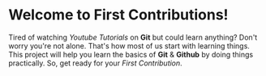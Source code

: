 # Welcome to First Contributions!

Tired of watching *Youtube Tutorials* on **Git** but could learn anything? Don't worry you're not alone. That's how most of us start with learning things.
This project will help you learn the basics of **Git** & **Github** by doing things practically. So, get ready for your *First Contribution*.

